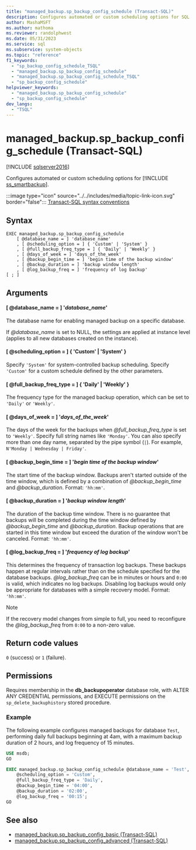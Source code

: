 ```yaml
---
title: "managed_backup.sp_backup_config_schedule (Transact-SQL)"
description: Configures automated or custom scheduling options for SQL Server Managed Backup to Azure.
author: MashaMSFT
ms.author: mathoma
ms.reviewer: randolphwest
ms.date: 05/31/2023
ms.service: sql
ms.subservice: system-objects
ms.topic: "reference"
f1_keywords:
  - "sp_backup_config_schedule_TSQL"
  - "managed_backup.sp_backup_config_schedule"
  - "managed_backup.sp_backup_config_schedule_TSQL"
  - "sp_backup_config_schedule"
helpviewer_keywords:
  - "managed_backup.sp_backup_config_schedule"
  - "sp_backup_config_schedule"
dev_langs:
  - "TSQL"
---
```

# managed_backup.sp_backup_config_schedule (Transact-SQL)

[!INCLUDE [sqlserver2016](../../includes/applies-to-version/sqlserver2016.md)]

Configures automated or custom scheduling options for [!INCLUDE [ss_smartbackup](../../includes/ss-smartbackup-md.md)].

:::image type="icon" source="../../includes/media/topic-link-icon.svg" border="false"::: [Transact-SQL syntax conventions](../../t-sql/language-elements/transact-sql-syntax-conventions-transact-sql.md)

## Syntax

```syntaxsql
EXEC managed_backup.sp_backup_config_schedule
    [ @database_name = ] 'database_name'
    , [ @scheduling_option = ] { 'Custom' | 'System' }
    , [ @full_backup_freq_type = ] { 'Daily' | 'Weekly' }
    , [ @days_of_week = ] 'days_of_the_week'
    , [ @backup_begin_time = ] 'begin time of the backup window'
    , [ @backup_duration = ] 'backup window length'
    , [ @log_backup_freq = ] 'frequency of log backup'
[ ; ]
```

## Arguments

#### [ @database_name = ] '*database_name*'

The database name for enabling managed backup on a specific database.

If *@database_name* is set to NULL, the settings are applied at instance level (applies to all new databases created on the instance).

#### [ @scheduling_option = ] { 'Custom' | 'System' }

Specify `'System'` for system-controlled backup scheduling. Specify `'Custom'` for a custom schedule defined by the other parameters.

#### [ @full_backup_freq_type = ] { 'Daily' | 'Weekly' }

The frequency type for the managed backup operation, which can be set to `'Daily'` or `'Weekly'`.

#### [ @days_of_week = ] '*days_of_the_week*'

The days of the week for the backups when *@full_backup_freq_type* is set to `'Weekly'`. Specify full string names like `'Monday'`. You can also specify more than one day name, separated by the pipe symbol (`|`). For example, `N'Monday | Wednesday | Friday'`.

#### [ @backup_begin_time = ] '*begin time of the backup window*'

The start time of the backup window. Backups aren't started outside of the time window, which is defined by a combination of *@backup_begin_time* and *@backup_duration*. Format: `'hh:mm'`.

#### [ @backup_duration = ] '*backup window length*'

The duration of the backup time window. There is no guarantee that backups will be completed during the time window defined by *@backup_begin_time* and *@backup_duration*. Backup operations that are started in this time window but exceed the duration of the window won't be canceled. Format: `'hh:mm'`.

#### [ @log_backup_freq = ] '*frequency of log backup*'

This determines the frequency of transaction log backups. These backups happen at regular intervals rather than on the schedule specified for the database backups. *@log_backup_freq* can be in minutes or hours and `0:00` is valid, which indicates no log backups. Disabling log backups would only be appropriate for databases with a simple recovery model. Format: `'hh:mm'`.

> [!NOTE]  
> If the recovery model changes from simple to full, you need to reconfigure the *@log_backup_freq* from `0:00` to a non-zero value.

## Return code values

`0` (success) or `1` (failure).

## Permissions

Requires membership in the **db_backupoperator** database role, with ALTER ANY CREDENTIAL permissions, and EXECUTE permissions on the `sp_delete_backuphistory` stored procedure.

### Example

The following example configures managed backups for database `Test`, performing daily full backups beginning at 4am, with a maximum backup duration of 2 hours, and log frequency of 15 minutes.

```sql
USE msdb;
GO

EXEC managed_backup.sp_backup_config_schedule @database_name = 'Test',
    @scheduling_option = 'Custom',
    @full_backup_freq_type = 'Daily',
    @backup_begin_time = '04:00',
    @backup_duration = '02:00',
    @log_backup_freq = '00:15';
GO
```

## See also

- [managed_backup.sp_backup_config_basic (Transact-SQL)](managed-backup-sp-backup-config-basic-transact-sql.md)
- [managed_backup.sp_backup_config_advanced (Transact-SQL)](managed-backup-sp-backup-config-advanced-transact-sql.md)
